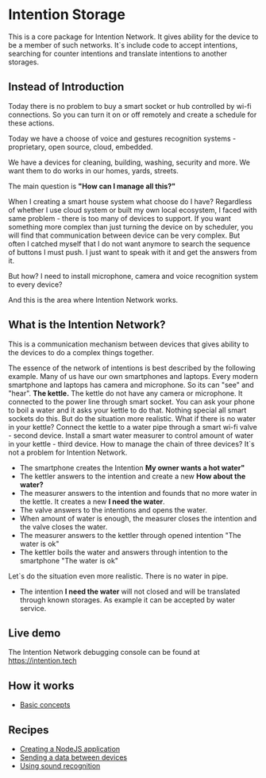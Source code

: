 # Intention Storage
This is a core package for Intention Network. It gives ability for the device
to be a member of such networks.
It`s include code to accept intentions, searching for counter intentions and translate
intentions to another storages. 

## Instead of Introduction
Today there is no problem to buy a smart socket or hub controlled by wi-fi connections.
So you can turn it on or off remotely and create a schedule for these actions.

Today we have a choose of voice and gestures recognition systems - proprietary, 
open source, cloud, embedded.

We have a devices for cleaning, building, washing, security and more.
We want them to do works in our homes, yards, streets.

The main question is **"How can I manage all this?"**

When I creating a smart house system what choose do I have?
Regardless of whether I use cloud system or built my own local ecosystem,
I faced with same problem - there is too many of devices to support. 
If you want something more complex than just turning the device on by 
scheduler, you will find that communication between device can be 
very complex.
But often I catched myself that I do not want anymore to search 
the sequence of buttons I must push. I just want to speak with it and 
get the answers from it.

But how? I need to install microphone, camera and voice recognition
system to every device?

And this is the area where Intention Network works.

## What is the Intention Network?
This is a communication mechanism between devices that gives ability to  
the devices to do a complex things together. 
 
The essence of the network of intentions is best described by the following example.
Many of us have our own smartphones and laptops. Every modern smartphone and laptops has camera and microphone.
So its can "see" and "hear". 
**The kettle.** The kettle do not have any camera or microphone. 
It connected to the power line through smart socket. 
You can ask your phone to boil a water and it asks your kettle to do that.
Nothing special all smart sockets do this.
But do the situation more realistic. What if there is no water in your kettle?
Connect the kettle to a water pipe through a smart wi-fi valve - second device.
Install a smart water measurer to control amount of water in your kettle - third device.
How to manage the chain of three devices? It`s not a problem for Intention Network.
* The smartphone creates the Intention **My owner wants a hot water"**
* The kettler answers to the intention and create a new **How about the water?**
* The measurer answers to the intention and founds that no more water in the kettle.
It creates a new **I need the water**.
* The valve answers to the intentions and opens the water. 
* When amount of water is enough, the measurer closes the intention and the valve closes the water.
* The measurer answers to the kettler through opened intention "The water is ok"
* The kettler boils the water and answers through intention to the smartphone "The water is ok"

Let`s do the situation even more realistic. There is no water in pipe.

* The intention **I need the water** will not closed and will be translated through known storages.
As example it can be accepted by water service.
 
 
## Live demo
The Intention Network debugging console can be found at https://intention.tech

## How it works
 + [Basic concepts](docs/basic-concepts.md)

## Recipes
+ [Creating a NodeJS application](docs/recipes/creating-nodejs-application.md)
+ [Sending a data between devices](docs/recipes/sending-data-between-devices.md)
+ [Using sound recognition](docs/recipes/using-sound-recognition.md)
